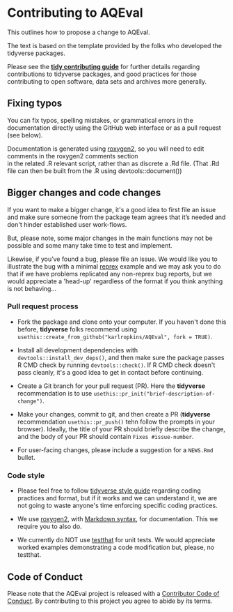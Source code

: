 # Contributing to __AQEval__

This outlines how to propose a change to AQEval. 

The text is based on the template provided by the folks who developed the tidyverse packages.

Please see the [**tidy contributing guide**](https://rstd.io/tidy-contrib) for further details regarding contributions to tidyverse packages, and good practices for those contributing to open software, data sets and archives more generally. 


## Fixing typos

You can fix typos, spelling mistakes, or grammatical errors in the documentation directly using the GitHub web interface or as a pull request (see below).

Documentation is generated using [roxygen2](https://roxygen2.r-lib.org/articles/roxygen2.html), so you will need to edit comments in the roxygen2 comments section  
in the related .R relevant script, rather than as discrete a .Rd file. (That .Rd file can then be built from the .R using devtools::document())   

## Bigger changes and code changes

If you want to make a bigger change, it's a good idea to first file an issue and make sure someone from the package team agrees that it’s needed and don't hinder established user work-flows. 

But, please note, some major changes in the main functions may not be possible and some many take time to test and implement.      

Likewise, if you’ve found a bug, please file an issue. We would like you to illustrate the bug with a minimal 
[reprex](https://www.tidyverse.org/help/#reprex) example and we may ask you to do that if we have problems replicated any non-reprex bug reports, but 
we would appreciate a 'head-up' regardless of the format if you think anything is not behaving...

### Pull request process

*   Fork the package and clone onto your computer. If you haven't done this before, **tidyverse** folks recommend using 
    `usethis::create_from_github("karlropkins/AQEval", fork = TRUE)`.

*   Install all development dependencies with `devtools::install_dev_deps()`, and then make sure the package passes R CMD check by running `devtools::check()`. 
    If R CMD check doesn't pass cleanly, it's a good idea to get in contact before continuing. 

*   Create a Git branch for your pull request (PR). Here the **tidyverse** recommendation is to use `usethis::pr_init("brief-description-of-change")`.

*   Make your changes, commit to git, and then create a PR (**tidyverse** recommendation `usethis::pr_push()` tehn follow the prompts in your browser).
    Ideally, the title of your PR should briefly describe the change, and the body of your PR should contain `Fixes #issue-number`.

*   For user-facing changes, please include a suggestion for a `NEWS.Rmd` bullet. 

### Code style

*   Please feel free to follow [tidyverse style guide](https://style.tidyverse.org) regarding coding practices and format, but if it works and 
    we can understand it, we are not going to waste anyone's time enforcing specific coding practices.  

*   We use [roxygen2](https://cran.r-project.org/package=roxygen2), with [Markdown syntax](https://cran.r-project.org/web/packages/roxygen2/vignettes/rd-formatting.html), 
    for documentation. This we require you to also do.  

*   We currently do NOT use [testthat](https://cran.r-project.org/package=testthat) for unit tests. We would appreciate worked examples demonstrating a code modification 
    but, please, no testthat.  

## Code of Conduct

Please note that the AQEval project is released with a
[Contributor Code of Conduct](CODE_OF_CONDUCT.md). By contributing to this
project you agree to abide by its terms.
